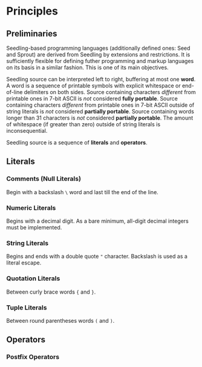 # Principles

## Preliminaries

Seedling-based programming languages (additionally defined ones: Seed and Sprout) 
are derived from Seedling by extensions and restrictions. It is sufficiently 
flexible for defining futher programming and markup languages on its basis in a 
similar fashion. This is one of its main objectives.

Seedling source can be interpreted left to right, buffering at most one **word**. 
A word is a sequence of printable symbols with explicit whitespace or end-of-line 
delimiters on both sides. Source containing characters *different* from printable 
ones in 7-bit ASCII is *not* considered **fully portable**. Source containing 
characters *different* from printable ones in 7-bit ASCII outside of string 
literals is *not* considered **partially portable**. Source containing words longer 
than 31 characters is *not* considered **partially portable**. The amount of 
whitespace (if greater than zero) outside of string literals is inconsequential.

Seedling source is a sequence of **literals** and **operators**.

## Literals

### Comments (Null Literals)

Begin with a backslash `\` word and last till the end of the line.

### Numeric Literals

Begins with a decimal digit. As a bare minimum, all-digit decimal integers must be 
implemented.

### String Literals

Begins and ends with a double quote `"` character. Backslash is used as a literal escape.

### Quotation Literals

Between curly brace words `{` and `}`.

### Tuple Literals

Between round parentheses words `(` and `)`.

## Operators

### Postfix Operators
